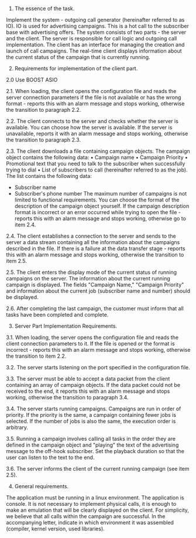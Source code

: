
1. The essence of the task.

Implement the system - outgoing call generator (hereinafter referred to as IO).
IO is used for advertising campaigns. This is a hot call to the subscriber base with advertising offers.
The system consists of two parts - the server and the client.
The server is responsible for call logic and outgoing call implementation.
The client has an interface for managing the creation and launch of call campaigns. The real-time client displays information about the current status of the campaign that is currently running.

2. Requirements for implementation of the client part.

2.0 Use BOOST ASIO

2.1. When loading, the client opens the configuration file and reads the server connection parameters if the file is not available or has the wrong format - reports this with an alarm message and stops working, otherwise the transition to paragraph 2.2.

2.2. The client connects to the server and checks whether the server is available. You can choose how the server is available. If the server is unavailable, reports it with an alarm message and stops working, otherwise the transition to paragraph 2.3.

2.3. The client downloads a file containing campaign objects.
The campaign object contains the following data:
• Campaign name
• Campaign Priority
• Promotional text that you need to talk to the subscriber when successfully trying to dial
• List of subscribers to call (hereinafter referred to as the job). The list contains the following data:
- Subscriber name
- Subscriber's phone number
The maximum number of campaigns is not limited to functional requirements. You can choose the format of the description of the campaign object yourself. If the campaign description format is incorrect or an error occurred while trying to open the file - reports this with an alarm message and stops working, otherwise go to item 2.4.

2.4. The client establishes a connection to the server and sends to the server a data stream containing all the information about the campaigns described in the file. If there is a failure at the data transfer stage - reports this with an alarm message and stops working, otherwise the transition to item 2.5.

2.5. The client enters the display mode of the current status of running campaigns on the server. The information about the current running campaign is displayed. The fields "Campaign Name," "Campaign Priority" and information about the current job (subscriber name and number) should be displayed.

2.6. After completing the last campaign, the customer must inform that all tasks have been completed and complete.

3. Server Part Implementation Requirements.

3.1. When loading, the server opens the configuration file and reads the client connection parameters to it. If the file is opened or the format is incorrect - reports this with an alarm message and stops working, otherwise the transition to item 2.2.

3.2. The server starts listening on the port specified in the configuration file.

3.3. The server must be able to accept a data packet from the client containing an array of campaign objects. If the data packet could not be received to the end, it reports this with an alarm message and stops working, otherwise the transition to paragraph 3.4.

3.4. The server starts running campaigns. Campaigns are run in order of priority. If the priority is the same, a campaign containing fewer jobs is selected. If the number of jobs is also the same, the execution order is arbitrary.

3.5. Running a campaign involves calling all tasks in the order they are defined in the campaign object and "playing" the text of the advertising message to the off-hook subscriber. Set the playback duration so that the user can listen to the text to the end.

3.6. The server informs the client of the current running campaign (see item 2.5).

4. General requirements.

The application must be running in a linux environment. The application is console. It is not necessary to implement physical calls, it is enough to make an emulation that will be clearly displayed on the client. For simplicity, we believe that all calls within the campaign are successful. In the accompanying letter, indicate in which environment it was assembled (compiler, kernel version, used libraries).

